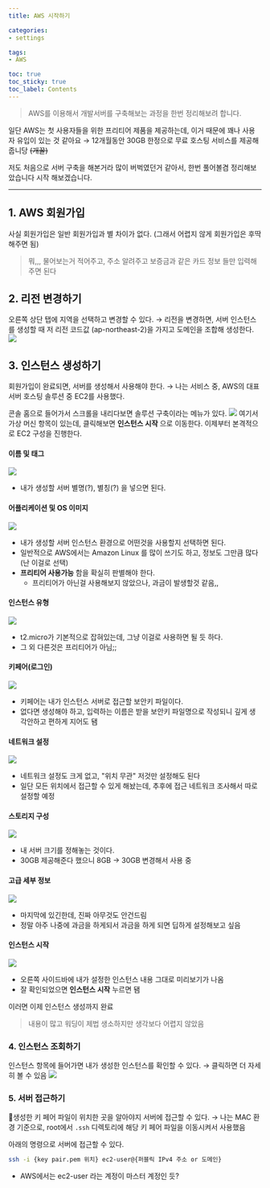 ```yaml
---
title: AWS 시작하기

categories:
- settings

tags:
- AWS

toc: true
toc_sticky: true
toc_label: Contents 
---
```


> AWS를 이용해서 개발서버를 구축해보는 과정을 한번 정리해보려 합니다.

일단 AWS는 첫 사용자들을 위한 프리티어 제품을 제공하는데, 이거 때문에 꽤나 사용자 유입이 있는 것 같아요
→ 12개월동안 30GB 한정으로 무료 호스팅 서비스를 제공해 줍니당 ~~(개꿀)~~

저도 처음으로 서버 구축을 해본거라 많이 버벅였던거 같아서, 한번 풀어볼겸 정리해보았습니다
시작 해보겠습니다.

---

## 1. AWS 회원가입
사실 회원가입은 일반 회원가입과 별 차이가 없다. (그래서 어렵지 않게 회원가입은 후딱 해주면 됨)
> 뭐,,, 물어보는거 적어주고, 주소 알려주고 보증금과 같은 카드 정보 들만 입력해주면 된다

## 2. 리전 변경하기
오른쪽 상단 탭에 지역을 선택하고 변경할 수 있다.
→ 리전을 변경하면, 서버 인스턴스를 생성할 때 저 리전 코드값 (ap-northeast-2)을 가지고 도메인을 조합해 생성한다.
![](https://i.imgur.com/ZXMoqPh.png)

## 3. 인스턴스 생성하기
회원가입이 완료되면, 서버를 생성해서 사용해야 한다.
→ 나는 서비스 중, AWS의 대표 서버 호스팅 솔루션 중 EC2를 사용했다.

콘솔 홈으로 들어가서 스크롤을 내리다보면 솔루션 구축이라는 메뉴가 있다.
![](https://i.imgur.com/20su1Ax.png)
여기서 가상 머신 항목이 있는데, 클릭해보면 **인스턴스 시작** 으로 이동한다.
이제부터 본격적으로 EC2 구성을 진행한다.

#### 이름 및 태그
![](https://i.imgur.com/v67YU8z.png)
- 내가 생성할 서버 별명(?), 별칭(?) 을 넣으면 된다.

#### 어플리케이션 및 OS 이미지
![](https://i.imgur.com/P4ALSrX.png)
- 내가 생성할 서버 인스턴스 환경으로 어떤것을 사용할지 선택하면 된다.
- 일반적으로 AWS에서는 Amazon Linux 를 많이 쓰기도 하고, 정보도 그만큼 많다 (난 이걸로 선택)
- **프리티어 사용가능** 함을 확실히 판별해야 한다.
  - 프리티어가 아닌걸 사용해보지 않았으나, 과금이 발생할것 같음,,

#### 인스턴스 유형
![](https://i.imgur.com/zulpaQW.png)
- t2.micro가 기본적으로 잡혀있는데, 그냥 이걸로 사용하면 될 듯 하다.
- 그 외 다른것은 프리티어가 아님;;

#### 키페어(로그인)
![](https://i.imgur.com/VGLaJ0Q.png)
- 키페어는 내가 인스턴스 서버로 접근할 보안키 파일이다.
- 없다면 생성해야 하고, 입력하는 이름은 받을 보안키 파일명으로 작성되니 깊게 생각안하고 편하게 지어도 됌

#### 네트워크 설정
![](https://i.imgur.com/vSHqRCX.png)
- 네트워크 설정도 크게 없고, "위치 무관" 저것만 설정해도 된다
- 일단 모든 위치에서 접근할 수 있게 해놨는데, 추후에 접근 네트워크 조사해서 따로 설정할 예정

#### 스토리지 구성
![](https://i.imgur.com/HeOmEhr.png)
- 내 서버 크기를 정해놓는 것이다.
- 30GB 제공해준다 했으니 8GB → 30GB 변경해서 사용 중

#### 고급 세부 정보
![](https://i.imgur.com/bXCiItT.png)
- 마지막에 있긴한데, 진짜 아무것도 안건드림
- 정말 아주 나중에 과금을 하게되서 과금을 하게 되면 딥하게 설정해보고 싶음

#### 인스턴스 시작
![](https://i.imgur.com/ZvyPUt3.png)
- 오른쪽 사이드바에 내가 설정한 인스턴스 내용 그대로 미리보기가 나옴
- 잘 확인되었으면 **인스턴스 시작** 누르면 됌

이러면 이제 인스턴스 생성까지 완료
> 내용이 많고 워딩이 제법 생소하지만 생각보다 어렵지 않았음

### 4. 인스턴스 조회하기
인스턴스 항목에 들어가면 내가 생성한 인스턴스를 확인할 수 있다.
→ 클릭하면 더 자세히 볼 수 있음
![](https://i.imgur.com/jYeshfl.png)

### 5. 서버 접근하기
생성한 키 페어 파일이 위치한 곳을 알아야지 서버에 접근할 수 있다.
→ 나는 MAC 환경 기준으로, root에서 `.ssh` 디렉토리에 해당 키 페어 파일을 이동시켜서 사용했음

아래의 명령으로 서버에 접근할 수 있다.
```bash
ssh -i {key pair.pem 위치} ec2-user@{퍼블릭 IPv4 주소 or 도메인}
```
- AWS에서는 ec2-user 라는 계정이 마스터 계정인 듯?
